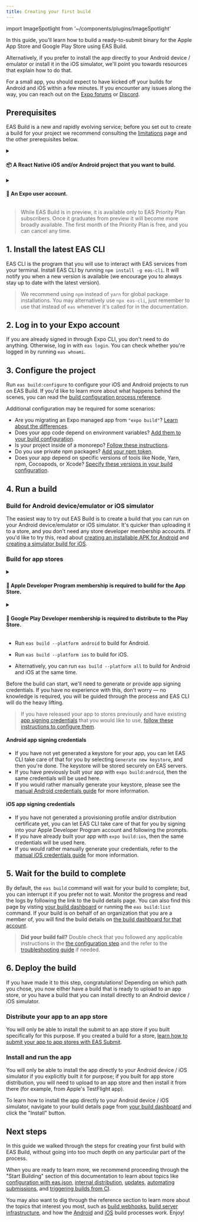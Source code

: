 ```yaml
---
title: Creating your first build
---
```


import ImageSpotlight from '~/components/plugins/ImageSpotlight'

In this guide, you'll learn how to build a ready-to-submit binary for the Apple App Store and Google Play Store using EAS Build.

Alternatively, if you prefer to install the app directly to your Android device / emulator or install it in the iOS simulator, we'll point you towards resources that explain how to do that.

For a small app, you should expect to have kicked off your builds for Android and iOS within a few minutes. If you encounter any issues along the way, you can reach out on the [Expo forums](https://forums.expo.dev/) or [Discord](https://chat.expo.dev/).

## Prerequisites

EAS Build is a new and rapidly evolving service; before you set out to create a build for your project we recommend consulting the [limitations](/build-reference/limitations.md) page and the other prerequisites below.

<details><summary><h4>📦 A React Native iOS and/or Android project that you want to build.</h4></summary>
<p>

Don't have a project yet? No problem: it's quick and easy to create a "Hello world" app that you can use with this guide.

<div style={{marginTop: -10}} />

- Install Expo CLI by running `npm install -g expo-cli`.
- Run `expo init PROJECT_NAME`. Choose the project template that best suits you.
- EAS Build also works well with projects created by `npx create-react-native-app`, `npx react-native`, `ignite-cli`, and other project bootstrapping tools.

<ImageSpotlight alt="Terminal running expo init, with minimal (TypeScript) selected" src="/static/images/eas-build/expo-init.png" />

</p>
</details>

<details><summary><h4>🙋 An Expo user account.</h4></summary>
<p>

<!-- TODO: DELETE-FOR-GA -->
You can sign up at [https://expo.dev/signup](https://expo.dev/signup).

<!-- TODO: ADD-FOR_GA -->
<!-- EAS Build is available to everybody with an Expo account; you can sign up at [https://expo.dev/signup](https://expo.dev/signup). You can use EAS Build for free, and paid subscriptions provide service quality improvements such as additional build concurrencies, priority access to minimize time your builds spend queueing, and increased limits on build timeouts. [Read more](https://expo.dev/pricing). -->

</p>
</details>

<!-- TODO: DELETE-FOR-GA -->
> While EAS Build is in preview, it is available only to EAS Priority Plan subscribers. Once it graduates from preview it will become more broadly available. The first month of the Priority Plan is free, and you can cancel any time.

## 1. Install the latest EAS CLI

EAS CLI is the program that you will use to interact with EAS services from your terminal. Install EAS CLI by running `npm install -g eas-cli`. It will notify you when a new version is available (we encourage you to always stay up to date with the latest version).

> We recommend using `npm` instead of `yarn` for global package installations. You may alternatively use `npx eas-cli`, just remember to use that instead of `eas` whenever it's called for in the documentation.

## 2. Log in to your Expo account

If you are already signed in through Expo CLI, you don't need to do anything. Otherwise, log in with `eas login`. You can check whether you're logged in by running `eas whoami`.

## 3. Configure the project

Run `eas build:configure` to configure your iOS and Android projects to run on EAS Build. If you'd like to learn more about what happens behind the scenes, you can read the [build configuration process reference](/build-reference/build-configuration.md).

Additional configuration may be required for some scenarios:

- Are you migrating an Expo managed app from `"expo build"`? [Learn about the differences](/build-reference/migrating.md).
- Does your app code depend on environment variables? [Add them to your build configuration](/build-reference/variables.md).
- Is your project inside of a monorepo? [Follow these instructions](/build-reference/how-tos.md#how-to-set-up-eas-build-with). 
- Do you use private npm packages? [Add your npm token](/build-reference/private-npm-packages).
- Does your app depend on specific versions of tools like Node, Yarn, npm, Cocoapods, or Xcode? [Specify these versions in your build configuration](/build/eas-json.md).

## 4. Run a build

### Build for Android device/emulator or iOS simulator

The easiest way to try out EAS Build is to create a build that you can run on your Android device/emulator or iOS simulator. It's quicker than uploading it to a store, and you don't need any store developer membership accounts. If you'd like to try this, read about [creating an installable APK for Android](/build-reference/apk.md) and [creating a simulator build for iOS](/build-reference/simulators.md).

### Build for app stores

<div style={{marginTop: -10}} />

<details><summary><h4>🍎 Apple Developer Program membership is required to build for the App Store.</h4></summary>
<p>

- If you are going to use EAS Build to create release builds for the Apple App Store, this requires access to an account with a $99 USD [Apple Developer Program](https://developer.apple.com/programs) membership.

</p>
</details>

<div style={{marginTop: -10}} />

<details><summary><h4>🤖 Google Play Developer membership is required to distribute to the Play Store.</h4></summary>
<p>

- You can build and sign your app using EAS Build, but you can't upload it to the Google Play Store unless you have a membership, a one-time $25 USD fee.

</p>
</details>

- Run `eas build --platform android` to build for Android.

- Run `eas build --platform ios` to build for iOS.

- Alternatively, you can run `eas build --platform all` to build for Android and iOS at the same time.

Before the build can start, we'll need to generate or provide app signing credentials. If you have no experience with this, don't worry &mdash; no knowledge is required, you will be guided through the process and EAS CLI will do the heavy lifting.

> If you have released your app to stores previously and have existing [app signing credentials](/distribution/app-signing.md) that you would like to use, [follow these instructions to configure them](/app-signing/existing-credentials.md).

#### Android app signing credentials

- If you have not yet generated a keystore for your app, you can let EAS CLI take care of that for you by selecting `Generate new keystore`, and then you're done. The keystore will be stored securely on EAS servers.
- If you have previously built your app with `expo build:android`, then the same credentials will be used here.
- If you would rather manually generate your keystore, please see the [manual Android credentials guide](/app-signing/local-credentials.md#android-credentials) for more information.

#### iOS app signing credentials

- If you have not generated a provisioning profile and/or distribution certificate yet, you can let EAS CLI take care of that for you by signing into your Apple Developer Program account and following the prompts.
- If you have already built your app with `expo build:ios`, then the same credentials will be used here.
- If you would rather manually generate your credentials, refer to the [manual iOS credentials guide](/app-signing/local-credentials.md#ios-credentials) for more information.

## 5. Wait for the build to complete

By default, the `eas build` command will wait for your build to complete; but, you can interrupt it if you prefer not to wait. Monitor the progress and read the logs by following the link to the build details page. You can also find this page by visting [your build dashboard](https://expo.dev/builds) or running the `eas build:list` command. If your build is on behalf of an organization that you are a member of, you will find the build details on [the build dashboard for that account](https://expo.dev/accounts/[account]/builds).

> **Did your build fail?** Double check that you followed any applicable instructions in the [the configuration step](#3-configure-the-project) and the refer to the [troubleshooting guide](/build-reference/troubleshooting.md) if needed.

## 6. Deploy the build

If you have made it to this step, congratulations! Depending on which path you chose, you now either have a build that is ready to upload to an app store, or you have a build that you can install directly to an Android device / iOS simulator.

### Distribute your app to an app store

You will only be able to install the submit to an app store if you built specifically for this purpose. If you created a build for a store, [learn how to submit your app to app stores with EAS Submit](/submit/introduction.md).

### Install and run the app

You will only be able to install the app directly to your Android device / iOS simulator if you explicitly built it for purpose; if you built for app store distribution, you will need to upload to an app store and then install it from there (for example, from Apple's TestFlight app).

To learn how to install the app directly to your Android device / iOS simulator, navigate to your build details page from [your build dashboard](https://expo.dev/accounts/[account]/builds) and click the "Install" button.

## Next steps

In this guide we walked through the steps for creating your first build with EAS Build, without going into too much depth on any particular part of the process.

When you are ready to learn more, we recommend proceeding through the "Start Building" section of this documentation to learn about topics like [configuration with eas.json](../eas-json.md), [internal distribution](../internal-distribution.md), [updates](../updates.md), [automating submissions](../automating-submissions.md), and [triggering builds from CI](../building-on-ci.md).

You may also want to dig through the reference section to learn more about the topics that interest you most, such as [build webhooks](/build-reference/build-webhooks.md), [build server infrastructure](/build-reference/infrastructure.md), and how the [Android](/build-reference/android-builds.md) and [iOS](/build-reference/ios-builds.md) build processes work. Enjoy!